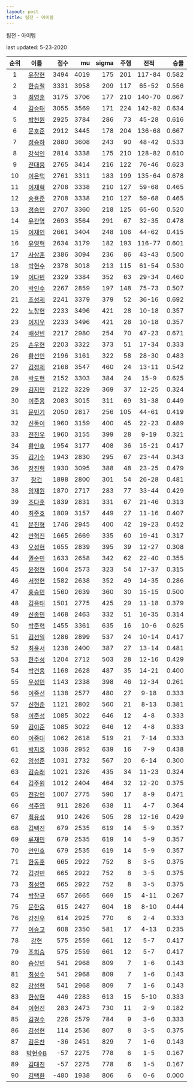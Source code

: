 ```yaml
---
layout: post
title: 팀전 - 아이템
---
```


팀전 - 아이템

last updated: 5-23-2020

| 순위 | 이름 | 점수 | mu | sigma | 주행 | 전적 | 승률 |
|:---:|:---:|---:|---:|---:|---:|:---:|---:|
| 1 | [유창현](../yuchanghyeon) | 3494 | 4019 | 175 | 201 | 117-84 | 0.582 |
| 2 | [한승철](../hanseungcheol) | 3331 | 3958 | 209 | 117 | 65-52 | 0.556 |
| 3 | [최영훈](../choiyeonghun) | 3175 | 3706 | 177 | 210 | 140-70 | 0.667 |
| 4 | [김승태](../gimseungtae) | 3055 | 3569 | 171 | 224 | 142-82 | 0.634 |
| 5 | [박천원](../bakcheonwon) | 2925 | 3784 | 286 | 73 | 45-28 | 0.616 |
| 6 | [문호준](../munhojun) | 2912 | 3445 | 178 | 204 | 136-68 | 0.667 |
| 7 | [정승하](../jeongseungha) | 2880 | 3608 | 243 | 90 | 48-42 | 0.533 |
| 8 | [강석인](../gangseokin) | 2814 | 3338 | 175 | 210 | 128-82 | 0.610 |
| 9 | [전대웅](../jeondaewoong) | 2765 | 3414 | 216 | 122 | 76-46 | 0.623 |
| 10 | [이은택](../ieuntaek) | 2761 | 3311 | 183 | 199 | 135-64 | 0.678 |
| 11 | [이재혁](../ijaehyeok) | 2708 | 3338 | 210 | 127 | 59-68 | 0.465 |
| 12 | [송용준](../songyongjun) | 2708 | 3338 | 210 | 127 | 59-68 | 0.465 |
| 13 | [정승민](../jeongseungmin) | 2707 | 3360 | 218 | 125 | 65-60 | 0.520 |
| 14 | [유관영](../yugwanyeong) | 2693 | 3564 | 291 | 67 | 32-35 | 0.478 |
| 15 | [이재인](../ijaein) | 2661 | 3404 | 248 | 106 | 44-62 | 0.415 |
| 16 | [유영혁](../yuyeonghyeok) | 2634 | 3179 | 182 | 193 | 116-77 | 0.601 |
| 17 | [사상훈](../sasanghun) | 2386 | 3094 | 236 | 86 | 43-43 | 0.500 |
| 18 | [박현수](../bakhyeonsu) | 2378 | 3018 | 213 | 115 | 61-54 | 0.530 |
| 19 | [이다빈](../idabin) | 2329 | 3384 | 352 | 63 | 29-34 | 0.460 |
| 20 | [박인수](../bakinsu) | 2267 | 2859 | 197 | 148 | 75-73 | 0.507 |
| 21 | [조성제](../joseongje) | 2241 | 3379 | 379 | 52 | 36-16 | 0.692 |
| 22 | [노창현](../nochanghyeon) | 2233 | 3496 | 421 | 28 | 10-18 | 0.357 |
| 23 | [이지우](../ijiu) | 2233 | 3496 | 421 | 28 | 10-18 | 0.357 |
| 24 | [배성빈](../baeseongbin) | 2217 | 2980 | 254 | 70 | 47-23 | 0.671 |
| 25 | [손우현](../sonuhyeon) | 2203 | 3322 | 373 | 51 | 17-34 | 0.333 |
| 26 | [황선민](../hwangseongmin) | 2196 | 3161 | 322 | 58 | 28-30 | 0.483 |
| 27 | [김정제](../gimjeongje) | 2168 | 3547 | 460 | 24 | 13-11 | 0.542 |
| 28 | [박도현](../bakdohyeon) | 2152 | 3303 | 384 | 24 | 15-9 | 0.625 |
| 29 | [김지민](../gimjimin) | 2122 | 3229 | 369 | 37 | 12-25 | 0.324 |
| 30 | [이준용](../ijunyong) | 2083 | 3015 | 311 | 69 | 31-38 | 0.449 |
| 31 | [문민기](../munmingi) | 2050 | 2817 | 256 | 105 | 44-61 | 0.419 |
| 32 | [신동이](../shindongi) | 1960 | 3159 | 400 | 45 | 22-23 | 0.489 |
| 33 | [전진우](../jeonjinwoo) | 1960 | 3155 | 399 | 28 | 9-19 | 0.321 |
| 34 | [황인호](../hwanginho) | 1954 | 3177 | 408 | 36 | 15-21 | 0.417 |
| 35 | [김기수](../gimgisu) | 1943 | 2830 | 295 | 67 | 23-44 | 0.343 |
| 36 | [장진형](../jangjinhyeong) | 1930 | 3095 | 388 | 48 | 23-25 | 0.479 |
| 37 | [장건](../janggeon) | 1898 | 2800 | 301 | 54 | 26-28 | 0.481 |
| 38 | [임재원](../imjaewon) | 1870 | 2717 | 283 | 77 | 33-44 | 0.429 |
| 39 | [조다훈](../jodahun) | 1839 | 2831 | 331 | 67 | 21-46 | 0.313 |
| 40 | [최준호](../choijunho) | 1809 | 3157 | 449 | 27 | 11-16 | 0.407 |
| 41 | [문진형](../munjinhyeong) | 1746 | 2945 | 400 | 42 | 19-23 | 0.452 |
| 42 | [안혁진](../anhyeokjin) | 1665 | 2669 | 335 | 60 | 19-41 | 0.317 |
| 43 | [오성현](../oseonghyeon) | 1655 | 2839 | 395 | 39 | 12-27 | 0.308 |
| 44 | [권순민](../gweonsoonmin) | 1633 | 2658 | 342 | 62 | 22-40 | 0.355 |
| 45 | [윤정현](../yunjeonghyeon) | 1604 | 2573 | 323 | 54 | 17-37 | 0.315 |
| 46 | [서정현](../seojeonghyeon) | 1582 | 2638 | 352 | 49 | 14-35 | 0.286 |
| 47 | [홍승민](../hongseungmin) | 1560 | 2639 | 360 | 30 | 15-15 | 0.500 |
| 48 | [김응태](../gimeungtae) | 1501 | 2775 | 425 | 29 | 11-18 | 0.379 |
| 49 | [신종민](../shinjongmin) | 1468 | 2463 | 332 | 51 | 16-35 | 0.314 |
| 50 | [박준혁](../bakjunhyeok) | 1455 | 3361 | 635 | 16 | 10-6 | 0.625 |
| 51 | [김선일](../gimseonil) | 1286 | 2899 | 537 | 24 | 10-14 | 0.417 |
| 52 | [최윤서](../choiyunseo) | 1238 | 2400 | 387 | 27 | 13-14 | 0.481 |
| 53 | [한주성](../hanjuseong) | 1204 | 2712 | 503 | 28 | 12-16 | 0.429 |
| 54 | [박건웅](../bakgeonung) | 1168 | 2628 | 487 | 35 | 14-21 | 0.400 |
| 55 | [우성민](../useongmin) | 1143 | 2338 | 398 | 46 | 12-34 | 0.261 |
| 56 | [이중선](../ijungseon) | 1138 | 2577 | 480 | 27 | 9-18 | 0.333 |
| 57 | [신현준](../shinhyeonjun) | 1121 | 2802 | 560 | 21 | 8-13 | 0.381 |
| 58 | [이준성](../ijunseong) | 1085 | 3022 | 646 | 12 | 4-8 | 0.333 |
| 59 | [김이준](../gimijun) | 1085 | 3022 | 646 | 12 | 4-8 | 0.333 |
| 60 | [이중대](../ijungdae) | 1062 | 2618 | 519 | 21 | 7-14 | 0.333 |
| 61 | [박지호](../bakjiho) | 1036 | 2952 | 639 | 16 | 7-9 | 0.438 |
| 62 | [임성준](../imseongjun) | 1031 | 2732 | 567 | 20 | 6-14 | 0.300 |
| 63 | [김승래](../gimseungrae) | 1021 | 2326 | 435 | 34 | 11-23 | 0.324 |
| 64 | [김주원](../gimjuwon) | 1012 | 2404 | 464 | 32 | 12-20 | 0.375 |
| 65 | [전강인](../jeongangin) | 1007 | 2775 | 590 | 17 | 8-9 | 0.471 |
| 66 | [석주엽](../seokjuyeob) | 911 | 2826 | 638 | 11 | 4-7 | 0.364 |
| 67 | [최유성](../choiyuseong) | 910 | 2426 | 505 | 28 | 12-16 | 0.429 |
| 68 | [김택진](../gimtaekjin) | 679 | 2535 | 619 | 14 | 5-9 | 0.357 |
| 69 | [류재민](../ryujaemin) | 679 | 2535 | 619 | 14 | 5-9 | 0.357 |
| 70 | [안민호](../anminho) | 679 | 2535 | 619 | 14 | 5-9 | 0.357 |
| 71 | [한동훈](../handonghun) | 665 | 2922 | 752 | 8 | 3-5 | 0.375 |
| 72 | [김경민](../gimgyeongmin) | 665 | 2922 | 752 | 8 | 3-5 | 0.375 |
| 73 | [최성연](../choiseongyeon) | 665 | 2922 | 752 | 8 | 3-5 | 0.375 |
| 74 | [박창규](../bakchanggyu) | 657 | 2665 | 669 | 15 | 4-11 | 0.267 |
| 75 | [문한웅](../munhanung) | 615 | 2427 | 604 | 18 | 8-10 | 0.444 |
| 76 | [강진우](../gangjinwu) | 614 | 2925 | 770 | 6 | 2-4 | 0.333 |
| 77 | [이승교](../iseunggyo) | 608 | 2350 | 581 | 17 | 4-13 | 0.235 |
| 78 | [강현](../ganghyeon) | 575 | 2559 | 661 | 12 | 5-7 | 0.417 |
| 79 | [조희승](../joheeseung) | 575 | 2559 | 661 | 12 | 5-7 | 0.417 |
| 80 | [송상민](../songsangmin) | 541 | 2968 | 809 | 7 | 1-6 | 0.143 |
| 81 | [최성수](../choiseongsu) | 541 | 2968 | 809 | 7 | 1-6 | 0.143 |
| 82 | [강성혁](../gangseonghyeok) | 541 | 2968 | 809 | 7 | 1-6 | 0.143 |
| 83 | [한상현](../hansanghyeon) | 446 | 2283 | 613 | 15 | 5-10 | 0.333 |
| 84 | [이현진](../ihyeonjin) | 283 | 2473 | 730 | 11 | 2-9 | 0.182 |
| 85 | [김경수](../gimgyeongsu) | 226 | 2579 | 784 | 9 | 3-6 | 0.333 |
| 86 | [김성현](../gimseonghyeon) | 114 | 2536 | 807 | 8 | 3-5 | 0.375 |
| 87 | [김은찬](../gimeunchan) | -36 | 2451 | 829 | 7 | 1-6 | 0.143 |
| 88 | [박현수B](../bakhyeonsu-b) | -57 | 2275 | 778 | 6 | 1-5 | 0.167 |
| 89 | [김대진](../gimdaejin) | -57 | 2275 | 778 | 6 | 1-5 | 0.167 |
| 90 | [김택환](../gimtaekhwan) | -480 | 1938 | 806 | 6 | 0-6 | 0.000 |
